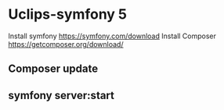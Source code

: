 # Uclips-symfony 5
Install symfony https://symfony.com/download
Install Composer https://getcomposer.org/download/ 

## Composer update
## symfony server:start
